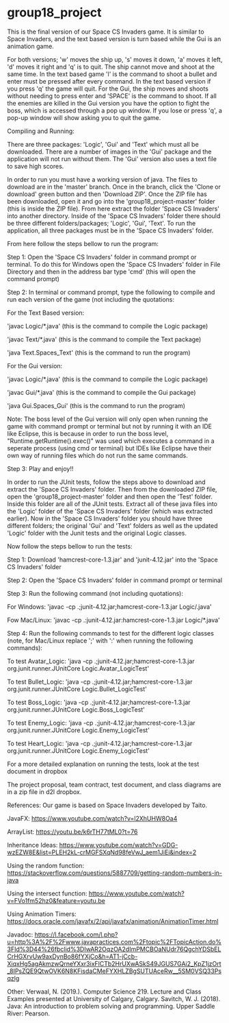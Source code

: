 # group18_project
This is the final version of our Space CS Invaders game. It is similar to Space Invaders, and the text based version is turn based while the Gui is an animation game. 

For both versions; 'w' moves the ship up, 's' moves it down, 'a' moves it left, 'd' moves it right and 'q' is to quit. The ship cannot move and shoot at the same time. In the text based game 'l' is the command to shoot a bullet and enter must be pressed after every command. In the text based version if you press 'q' the game will quit. For the Gui, the ship moves and shoots without needing to press enter and 'SPACE' is the command to shoot. If all the enemies are killed in the Gui version you have the option to fight the boss, which is accessed through a pop up window. If you lose or press 'q', a pop-up window will show asking you to quit the game. 

Compiling and Running:

There are three packages: 'Logic', 'Gui' and 'Text' which must all be downloaded. There are a number of images in the 'Gui' package and the application will not run without them. The 'Gui' version also uses a text file to save high scores. 

In order to run you must have a working version of java. The files to download are in the 'master' branch. Once in the branch, click the 'Clone or download' green button and then 'Download ZIP'. Once the ZIP file has been downloaded, open it and go into the 'group18_project-master' folder (this is inside the ZIP file). From here extract the folder 'Space CS Invaders' into another directory. Inside of the 'Space CS Invaders' folder there should be three different folders/packages; 'Logic', 'Gui', 'Text'. To run the application, all three packages must be in the 'Space CS Invaders' folder.

From here follow the steps bellow to run the program:

Step 1: Open the 'Space CS Invaders' folder in command prompt or terminal. To do this for Windows open the 'Space CS Invaders' folder in File Directory and then in the address bar type 'cmd' (this will open the command prompt)

Step 2: In terminal or command prompt, type the following to compile and run each version of the game (not including the quotations:

For the Text Based version:

'javac Logic/*.java' (this is the command to compile the Logic package)

'javac Text/*.java' (this is the command to compile the Text package)

'java Text.Spaces_Text' (this is the command to run the program)


For the Gui version:

'javac Logic/*.java' (this is the command to compile the Logic package)

'javac Gui/*.java' (this is the command to compile the Gui package)

'java Gui.Spaces_Gui' (this is the command to run the program)

Note: The boss level of the Gui version will only open when running the game with command prompt or terminal but not by running it with an IDE like Eclipse, this is because in order to run the boss level, "Runtime.getRuntime().exec()" was used which executes a command in a seperate process (using cmd or terminal) but IDEs like Eclipse have their own way of running files which do not run the same commands.

Step 3:
Play and enjoy!! 

In order to run the JUnit tests, follow the steps above to download and extract the 'Space CS Invaders' folder. Then from the downloaded ZIP file, open the 'group18_project-master' folder and then open the 'Test' folder. Inside this folder are all of the JUnit tests. Extract all of these java files into the 'Logic' folder of the 'Space CS Invaders' folder (which was extracted earlier). Now in the 'Space CS Invaders' folder you should have three different folders; the original 'Gui' and 'Text' folders as well as the updated 'Logic' folder with the Junit tests and the original Logic classes. 

Now follow the steps bellow to run the tests:

Step 1: Download 'hamcrest-core-1.3.jar' and 'junit-4.12.jar' into the 'Space CS Invaders' folder

Step 2: Open the 'Space CS Invaders' folder in command prompt or terminal

Step 3: Run the following command (not including quotations):

For Windows:
'javac -cp .;junit-4.12.jar;hamcrest-core-1.3.jar Logic/.java'

Fow Mac/Linux: 
'javac -cp .:junit-4.12.jar:hamcrest-core-1.3.jar Logic/*.java'

Step 4: Run the following commands to test for the different logic classes (note, for Mac/Linux replace ';' with ':' when running the following commands):

To test Avatar_Logic: 
'java -cp .;junit-4.12.jar;hamcrest-core-1.3.jar org.junit.runner.JUnitCore Logic.Avatar_LogicTest'

To test Bullet_Logic:
'java -cp .;junit-4.12.jar;hamcrest-core-1.3.jar org.junit.runner.JUnitCore Logic.Bullet_LogicTest'

To test Boss_Logic:
'java -cp .;junit-4.12.jar;hamcrest-core-1.3.jar org.junit.runner.JUnitCore Logic.Boss_LogicTest'

To test Enemy_Logic:
'java -cp .;junit-4.12.jar;hamcrest-core-1.3.jar org.junit.runner.JUnitCore Logic.Enemy_LogicTest'

To test Heart_Logic:
'java -cp .;junit-4.12.jar;hamcrest-core-1.3.jar org.junit.runner.JUnitCore Logic.Enemy_LogicTest'

For a more detailed explanation on running the tests, look at the test document in dropbox

The project proposal, team contract, test document, and class diagrams are in a zip file in d2l dropbox.

References: Our game is based on Space Invaders developed by Taito. 

JavaFX: https://www.youtube.com/watch?v=l2XhUHW8Oa4

ArrayList: https://youtu.be/k6rTH77tML0?t=76

Inheritance Ideas: https://www.youtube.com/watch?v=GDG-wzEZW8E&list=PLEH2kL-crMGFSXqNd98feVwJ_aem1JiEi&index=2

Using the random function: https://stackoverflow.com/questions/5887709/getting-random-numbers-in-java

Using the intersect function: https://www.youtube.com/watch?v=FVo1fm52hz0&feature=youtu.be

Using Animation Timers: https://docs.oracle.com/javafx/2/api/javafx/animation/AnimationTimer.html

Javadoc: https://l.facebook.com/l.php?u=http%3A%2F%2Fwww.javapractices.com%2Ftopic%2FTopicAction.do%3FId%3D44%26fbclid%3DIwAR2OqzOA2dImPMCBOaNUdr76QgchYDSbELCrHGXrvUw9axDynBo86fYXjCo&h=AT1-jCcb-XiqxHg5agAkmzwQrneYXxr3ixFlCTb2HrUXwASkS49JGUS7GAi2_KpZ1jzOrt_8IPsZQE9QtwOVK6N8KFisdaCMeFYXHLZBgSUTUAceRw__5SM0VSQ33Psqzlg

Other: Verwaal, N. (2019.). Computer Science 219. Lecture and Class Examples presented at University of Calgary, Calgary. Savitch, W. J. (2018). Java: An introduction to problem solving and programming. Upper Saddle River: Pearson.
